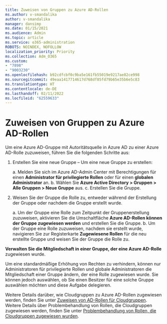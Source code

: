 ```yaml
---
title: Zuweisen von Gruppen zu Azure AD-Rollen
ms.author: v-smandalika
author: v-smandalika
manager: dansimp
ms.date: 01/15/2021
ms.audience: Admin
ms.topic: article
ms.service: o365-administration
ROBOTS: NOINDEX, NOFOLLOW
localization_priority: Priority
ms.collection: Adm_O365
ms.custom:
- "7898"
- "9003230"
ms.openlocfilehash: b92cdfcbf0c9ba5e161fb55019e9217ae82ce998
ms.sourcegitcommit: 49eaa1417714617d768df85fd79b65e35b6e5c83
ms.translationtype: HT
ms.contentlocale: de-DE
ms.lasthandoff: 02/11/2022
ms.locfileid: "62559633"
---
```

# <a name="assigning-groups-to-azure-ad-role"></a>Zuweisen von Gruppen zu Azure AD-Rollen

Um eine Azure AD-Gruppe mit Autoritätsquelle in Azure AD zu einer Azure AD-Rolle zuzuweisen, führen Sie die folgenden Schritte aus:

1. Erstellen Sie eine neue Gruppe – Um eine neue Gruppe zu erstellen:

    a. Melden Sie sich im Azure AD-Admin Center mit Berechtigungen für einen **Administrator für privilegierte Rollen** oder für einen **globalen Administrator** an.
    b. Wählen Sie **Azure Active Directory > Gruppen > Alle Gruppen > Neue Gruppe** aus.
    c. Erstellen Sie die Gruppe.

2. Weisen Sie der Gruppe die Rolle zu, entweder während der Erstellung der Gruppe oder nachdem die Gruppe erstellt wurde.

    a. Um der Gruppe eine Rolle zum Zeitpunkt der Gruppenerstellung zuzuweisen, aktivieren Sie die Umschaltfläche **Azure AD-Rollen können der Gruppe zugewiesen werden** und erstellen Sie die Gruppe.
    b. Um der Gruppe eine Rolle zuzuweisen, nachdem sie erstellt wurde, navigieren Sie zur Registerkarte **Zugewiesene Rollen** für die neu erstellte Gruppe und weisen Sie der Gruppe die Rolle zu.  

**Verwalten Sie die Mitgliedschaft in einer Gruppe, der eine Azure AD-Rolle** zugewiesen wurde.

Um eine standardmäßige Erhöhung von Rechten zu verhindern, können nur Administratoren für privilegierte Rollen und globale Administratoren die Mitgliedschaft einer Gruppe ändern, der eine Rolle zugewiesen wurde. Sie können jedoch auswählen, ob Sie einen Besitzer für eine solche Gruppe auswählen möchten und diese Aufgabe delegieren.

Weitere Details darüber, wie Cloudgruppen zu Azure AD-Rollen zugewiesen werden, finden Sie unter [Zuweisen von AD-Rollen für Cloudgruppen](https://docs.microsoft.com/azure/active-directory/roles/groups-concept). Weitere Details über Problembehandlung von Rollen, die Cloudgruppen zugewiesen werden, finden Sie unter [Problembehandlung von Rollen, die Cloudgruppen zugewiesen wurden](https://docs.microsoft.com/azure/active-directory/roles/groups-faq-troubleshooting).





